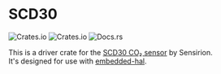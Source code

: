 
# SCD30  

![Crates.io](https://img.shields.io/crates/d/scd30.svg?style=flat-square) ![Crates.io](https://img.shields.io/crates/l/scd30.svg?style=flat-square) ![Docs.rs](https://docs.rs/mio/badge.svg)

This is a driver crate for the [SCD30 CO₂ sensor](https://www.sensirion.com/en/environmental-sensors/carbon-dioxide-sensors-co2/) by Sensirion.  
It's designed for use with [embedded-hal](https://crates.io/crates/embedded-hal).  
